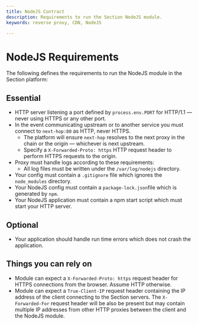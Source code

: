 ```yaml
---
title: NodeJS Contract
description: Requirements to run the Section NodeJS module.
keywords: reverse proxy, CDN, NodeJS

---
```


# NodeJS Requirements

The following defines the requirements to run the NodeJS module in the Section platform:

## Essential

* HTTP server listening a port defined by `process.env.PORT` for HTTP/1.1 — never using HTTPS or any other port.
* In the event communicating upstream or to another service you must connect to `next-hop:80` as HTTP, never HTTPS.
   * The platform will ensure `next-hop` resolves to the next proxy in the chain or the origin — whichever is next upstream.
   * Specify a `X-Forwarded-Proto: https` HTTP request header to perform HTTPS requests to the origin.
* Proxy must handle logs according to these requirements:  
   * All log files must be written under the `/var/log/nodejs` directory.
* Your config must contain a `.gitignore` file which ignores the `node_modules` directory.
* Your NodeJS config must contain a `package-lock.json`file which is generated by `npm`. 
* Your NodeJS application must contain a npm start script which must start your HTTP server.

## Optional

* Your application should handle run time errors which does not crash the application.

## Things you can rely on

* Module can expect a `X-Forwarded-Proto: https` request header for HTTPS connections from the browser. Assume HTTP otherwise.
* Module can expect a `True-Client-IP` request header containing the IP address of the client connecting to the Section servers. The `X-Forwarded-For` request header will be also be present but may contain multiple IP addresses from other HTTP proxies between the client and the NodeJS module.
